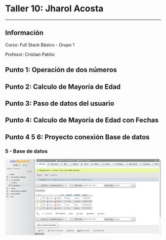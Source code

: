 <h1>Taller 10: Jharol Acosta</h1>
<hr>

<h2>Información</h2>
<p>Curso: Full Stack Básico - Grupo 1</p> 
<p>Profesor: Cristian Patiño</p>

<h2>Punto 1: Operación de dos números</h2>



<h2>Punto 2: Calculo de Mayoría de Edad</h2>


<h2>Punto 3: Paso de datos del usuario</h2>


<h2>Punto 4: Calculo de Mayoría de Edad con Fechas</h2> 


<h2>Punto 4 5 6: Proyecto conexión Base de datos</h2> 
<h3>5 - Base de datos</h3>
<img src="/Public/Images/BaseDatos.png" alt="Punto 5">







